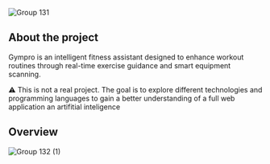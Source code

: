 ![Group 131](https://github.com/user-attachments/assets/073ff3e1-2301-41a2-a3c6-56665566e816)

## About the project
Gympro is an intelligent fitness assistant designed to enhance workout routines through real-time exercise guidance and smart equipment scanning.

⚠️ This is not a real project. The goal is to explore different technologies and programming languages to gain a better understanding of a full web application an artifitial inteligence

## Overview

![Group 132 (1)](https://github.com/user-attachments/assets/561004af-f250-4b68-b2cc-c19ff7aaa70a)
